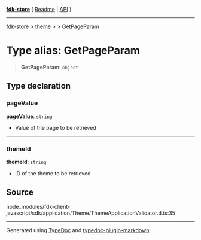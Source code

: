 [**fdk-store**](../../../README.md) ( [Readme](../../../README.md) \| [API](../../../API.md) )

---

[fdk-store](../../../API.md) > [theme](../../README.md) > [<internal>](../README.md) > GetPageParam

# Type alias: GetPageParam

> **GetPageParam**: `object`

## Type declaration

### pageValue

**pageValue**: `string`

- Value of the page to be retrieved

---

### themeId

**themeId**: `string`

- ID of the theme to be retrieved

## Source

node_modules/fdk-client-javascript/sdk/application/Theme/ThemeApplicationValidator.d.ts:35

---

Generated using [TypeDoc](https://typedoc.org/) and [typedoc-plugin-markdown](https://www.npmjs.com/package/typedoc-plugin-markdown)
